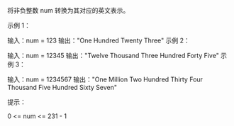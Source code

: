 将非负整数 num 转换为其对应的英文表示。

示例 1：

输入：num = 123
输出："One Hundred Twenty Three"
示例 2：

输入：num = 12345
输出："Twelve Thousand Three Hundred Forty Five"
示例 3：

输入：num = 1234567
输出："One Million Two Hundred Thirty Four Thousand Five Hundred Sixty Seven"

提示：

0 <= num <= 231 - 1
